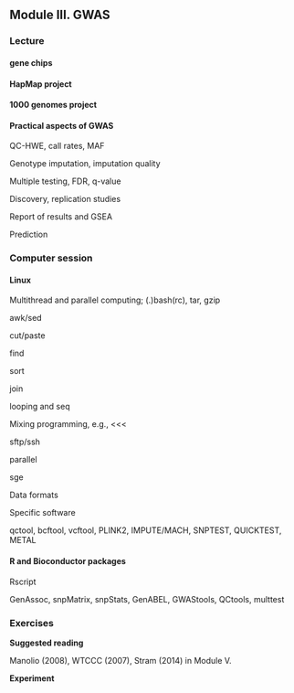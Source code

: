 ## Module III. GWAS

### Lecture

#### gene chips

#### HapMap project

#### 1000 genomes project

#### Practical aspects of GWAS

QC-HWE, call rates, MAF

Genotype imputation, imputation quality

Multiple testing, FDR, q-value

Discovery, replication studies

Report of results and GSEA

Prediction

### Computer session

#### Linux

Multithread and parallel computing; (.)bash(rc), tar, gzip

awk/sed

cut/paste

find

sort

join

looping and seq

Mixing programming, e.g., <<<

sftp/ssh

parallel

sge

Data formats

Specific software

qctool, bcftool, vcftool, PLINK2, IMPUTE/MACH, SNPTEST, QUICKTEST, METAL

#### R and Bioconductor packages

Rscript

GenAssoc, snpMatrix, snpStats, GenABEL, GWAStools, QCtools, multtest

### Exercises

**Suggested reading**

Manolio (2008), WTCCC (2007), Stram (2014) in Module V.

**Experiment**
